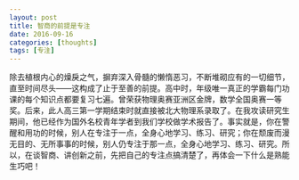 ```yaml
---
layout: post
title: 智商的前提是专注
date: 2016-09-16
categories: [thoughts]
tags: [专注]
---
```


除去植根内心的燥戾之气，摒弃深入骨髓的懒惰恶习，不断堆砌应有的一切细节，直至时间尽头——这构成了止于至善的前提。高中时，年级唯一真正的学霸每门功课的每个知识点都要复习七遍。曾荣获物理奥赛亚洲区金牌，数学全国奥赛一等奖。后来，此人高三第一学期结束时就直接被北大物理系录取了。在我攻读研究生期间，他已经作为国外名校青年学者到我们学校做学术报告了。事实就是，你在警醒和用功的时候，别人在专注于一点，全身心地学习、练习、研究；你在颓废而漫无目的、无所事事的时候，别人仍专注于那一点，全身心地学习、练习、研究。所以，在谈智商、讲创新之前，先把自己的专注点搞清楚了，再体会一下什么是熟能生巧吧！
